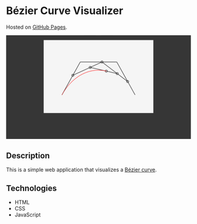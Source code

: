 # Bézier Curve Visualizer

Hosted on [GitHub Pages](https://viggostrom.github.io/bezierCurve/).

![Screenshot](screenshots/curve.png)

## Description
This is a simple web application that visualizes a [Bézier curve](https://en.wikipedia.org/wiki/B%C3%A9zier_curve).

## Technologies
- HTML
- CSS
- JavaScript
